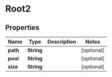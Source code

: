 

# Root2

## Properties

Name | Type | Description | Notes
------------ | ------------- | ------------- | -------------
**path** | **String** |  |  [optional]
**pool** | **String** |  |  [optional]
**size** | **String** |  |  [optional]



